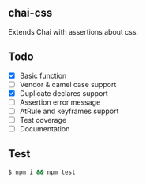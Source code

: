 ## chai-css

Extends Chai with assertions about css.

## Todo

- [x] Basic function
- [ ] Vendor & camel case support
- [x] Duplicate declares support
- [ ] Assertion error message
- [ ] AtRule and keyframes support
- [ ] Test coverage
- [ ] Documentation

## Test

```bash
$ npm i && npm test
```
